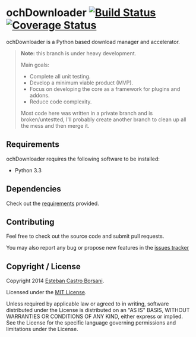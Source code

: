 # ochDownloader [![Build Status](https://travis-ci.org/nitely/ochDownloader.png?branch=future)](https://travis-ci.org/nitely/ochDownloader) [![Coverage Status](https://coveralls.io/repos/nitely/ochDownloader/badge.png?branch=future)](https://coveralls.io/r/nitely/ochDownloader?branch=future)

ochDownloader is a Python based download manager and accelerator.

> **Note:** this branch is under heavy development.
>
> Main goals:
> * Complete all unit testing.
> * Develop a minimum viable product (MVP).
> * Focus on developing the core as a framework for plugins and addons.
> * Reduce code complexity.
>
> Most code here was written in a private branch and is broken/untestted,
> I'll probably create another branch to clean up all the mess and then merge it.

## Requirements

ochDownloader requires the following software to be installed:

* Python 3.3

## Dependencies

Check out the [requirements](http://url.com) provided.

## Contributing

Feel free to check out the source code and submit pull requests.

You may also report any bug or propose new features in the [issues tracker](https://github.com/nitely/ochDownloader/issues)

## Copyright / License

Copyright 2014 [Esteban Castro Borsani](https://github.com/nitely).

Licensed under the [MIT License](http://url.com).

Unless required by applicable law or agreed to in writing,
software distributed under the License is distributed on an "AS IS" BASIS,
WITHOUT WARRANTIES OR CONDITIONS OF ANY KIND, either express or implied.
See the License for the specific language governing permissions and limitations under the License.